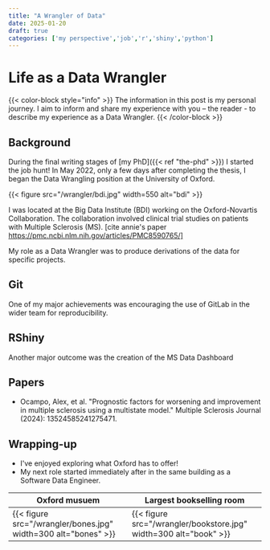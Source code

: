 ```yaml
---
title: "A Wrangler of Data"
date: 2025-01-20
draft: true
categories: ['my perspective','job','r','shiny','python']
---
```


# Life as a Data Wrangler

{{< color-block style="info" >}}
The information in this post is my personal journey. I aim to inform and share my experience with you – the reader - to describe my experience as a Data Wrangler.
{{< /color-block >}}

## Background

During the final writing stages of [my PhD]({{< ref "the-phd" >}}) I started the job hunt! 
In May 2022, only a few days after completing the thesis, I began the Data Wrangling position at the University of Oxford.

{{< figure src="/wrangler/bdi.jpg" width=550 alt="bdi" >}}

I was located at the Big Data Institute (BDI) working on the Oxford-Novartis Collaboration.
The collaboration involved clinical trial studies on patients with Multiple Sclerosis (MS). [cite annie's paper https://pmc.ncbi.nlm.nih.gov/articles/PMC8590765/] 

My role as a Data Wrangler was to produce derivations of the data for specific projects.

## Git

One of my major achievements was encouraging the use of GitLab in the wider team for reproducibility.

## RShiny

Another major outcome was the creation of the MS Data Dashboard

## Papers 

+ Ocampo, Alex, et al. "Prognostic factors for worsening and improvement in multiple sclerosis using a multistate model." Multiple Sclerosis Journal (2024): 13524585241275471.

## Wrapping-up

+ I've enjoyed exploring what Oxford has to offer!
+ My next role started immediately after in the same building as a Software Data Engineer.

| Oxford musuem | Largest bookselling room |
| -------- | ------- |
| {{< figure src="/wrangler/bones.jpg" width=300 alt="bones" >}} | {{< figure src="/wrangler/bookstore.jpg" width=300 alt="book" >}} |
